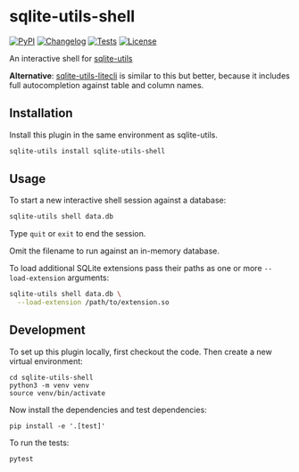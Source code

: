# sqlite-utils-shell

[![PyPI](https://img.shields.io/pypi/v/sqlite-utils-shell.svg)](https://pypi.org/project/sqlite-utils-shell/)
[![Changelog](https://img.shields.io/github/v/release/simonw/sqlite-utils-shell?include_prereleases&label=changelog)](https://github.com/simonw/sqlite-utils-shell/releases)
[![Tests](https://github.com/simonw/sqlite-utils-shell/workflows/Test/badge.svg)](https://github.com/simonw/sqlite-utils-shell/actions?query=workflow%3ATest)
[![License](https://img.shields.io/badge/license-Apache%202.0-blue.svg)](https://github.com/simonw/sqlite-utils-shell/blob/main/LICENSE)

An interactive shell for [sqlite-utils](https://sqlite-utils.datasette.io/)

**Alternative**: [sqlite-utils-litecli](https://github.com/simonw/sqlite-utils-litecli) is similar to this but better, because it includes full autocompletion against table and column names.

## Installation

Install this plugin in the same environment as sqlite-utils.
```bash
sqlite-utils install sqlite-utils-shell
```

## Usage

To start a new interactive shell session against a database:
```bash
sqlite-utils shell data.db
```
Type `quit` or `exit` to end the session.

Omit the filename to run against an in-memory database.

To load additional SQLite extensions pass their paths as one or more `--load-extension` arguments:
```bash
sqlite-utils shell data.db \
  --load-extension /path/to/extension.so
```

## Development

To set up this plugin locally, first checkout the code. Then create a new virtual environment:

    cd sqlite-utils-shell
    python3 -m venv venv
    source venv/bin/activate

Now install the dependencies and test dependencies:

    pip install -e '.[test]'

To run the tests:

    pytest
